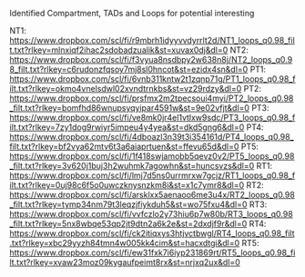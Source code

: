 Identified Compartment, TADs and Loops for potential interesting

NT1: https://www.dropbox.com/scl/fi/r9mbrh1idyyvvdyrrlt2d/NT1_loops_q0.98_filt.txt?rlkey=mlnxiqf2ihac2sdobadzualik&st=xuvax0dj&dl=0
NT2: https://www.dropbox.com/scl/fi/f3vyua8nsdbpy2w638n8j/NT2_loops_q0.98_filt.txt?rlkey=c6rudonzfqsoy7mj8sl0hncot&st=ezidx4sn&dl=0
PT1: https://www.dropbox.com/scl/fi/6vnb311kntw2t1zqnp71g/PT1_loops_q0.98_filt.txt?rlkey=okmo4vnelsdwl02xvndtrnkbs&st=vz29rdzy&dl=0
PT2: https://www.dropbox.com/scl/fi/prsfmx2m2tpecsoui4myi/PT2_loops_q0.98_filt.txt?rlkey=bomfhd86wnupsyqyipar4591w&st=9e02vfjt&dl=0
PT3: https://www.dropbox.com/scl/fi/ve8mk0jr4el1vtlxw9sdc/PT3_loops_q0.98_filt.txt?rlkey=7zy1dog9rwiyr5impeu4y4yea&st=dkd5gng6&dl=0
PT4: https://www.dropbox.com/scl/fi/4dboazl3n39t3i354161d/PT4_loops_q0.98_filt.txt?rlkey=bf2vya62mtv6t3a6aiaprtuen&st=ffevu65d&dl=0
PT5: https://www.dropbox.com/scl/fi/1f418swjamobb5qevz0v2/PT5_loops_q0.98_filt.txt?rlkey=3v620j1buj3h2wuhmk7agowhn&st=huncsvzs&dl=0
RT1: https://www.dropbox.com/scl/fi/lmj7d5ns0urrmrxw7gcjz/RT1_loops_q0.98_filt.txt?rlkey=0uj98c6f5o0uwczknysnzkm8i&st=x1c7ymr8&dl=0
RT2: https://www.dropbox.com/scl/fi/arsklxx5aenaoo6me3u4x/RT2_loops_q0.98_filt.txt?rlkey=tymp34nm79t3leqzjfiykduh5&st=wo75fxu4&dl=0
RT3: https://www.dropbox.com/scl/fi/vvfczlo2y73hiu6p7w80b/RT3_loops_q0.98_filt.txt?rlkey=5nx8wbqe53qp2jt9dtn2a6k2e&st=2dxdjf9r&dl=0
RT4: https://www.dropbox.com/scl/fi/ck2itiqxys3htjvctbwgl/RT4_loops_q0.98_filt.txt?rlkey=xbc29yyzh84tmn4w005kk4cim&st=hacxdtgi&dl=0
RT5: https://www.dropbox.com/scl/fi/ew31fxk7i6iyp231869rt/RT5_loops_q0.98_filt.txt?rlkey=xvaw23moz09kygaufpeimt8rx&st=nrjxq2ux&dl=0

